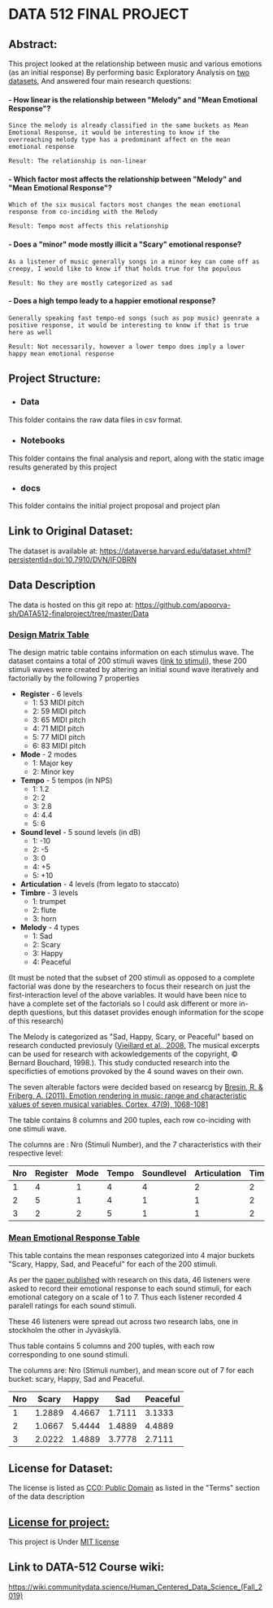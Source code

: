 # DATA 512 FINAL PROJECT 

## Abstract:
This project looked at the relationship between music and various emotions (as an initial response) By performing basic Exploratory Analysis on [two datasets](#data-description), And answered four main research questions:

#### -  How linear is the relationship between "Melody" and "Mean Emotional Response"?

    Since the melody is already classified in the same buckets as Mean Emotional Response, it would be interesting to know if the overreaching melody type has a predominant affect on the mean emotional response
    
    Result: The relationship is non-linear

#### - Which factor most affects the relationship between "Melody" and "Mean Emotional Response"?

    Which of the six musical factors most changes the mean emotional response from co-inciding with the Melody
    
    Result: Tempo most affects this relationship

#### - Does a "minor" mode mostly illicit a "Scary" emotional response?

    As a listener of music generally songs in a minor key can come off as creepy, I would like to know if that holds true for the populous
    
    Result: No they are mostly categorized as sad

#### - Does a high tempo leady to a happier emotional response?

    Generally speaking fast tempo-ed songs (such as pop music) geenrate a positive response, it would be interesting to know if that is true here as well
    
    Result: Not necessarily, however a lower tempo does imply a lower happy mean emotional response

## Project Structure:

- ### Data
This folder contains the raw data files in csv format.

- ### Notebooks
This folder contains the final analysis and report, along with the static image results generated by this project

- ### docs
This folder contains the initial project proposal and project plan


## Link to Original Dataset:

The dataset is available at: https://dataverse.harvard.edu/dataset.xhtml?persistentId=doi:10.7910/DVN/IFOBRN

## Data Description

The data is hosted on this git repo at: https://github.com/apoorva-sh/DATA512-finalproject/tree/master/Data

### [Design Matrix Table](https://github.com/apoorva-sh/DATA512-finalproject/blob/master/Data/design_matrix.csv)

The design matric table contains information on each stimulus wave. The dataset contains a total of 200 stimuli waves ([link to stimuli](https://dataverse.harvard.edu/file.xhtml?persistentId=doi:10.7910/DVN/IFOBRN/J2D0BN&version=1.0)), these 200 stimuli waves were created by altering an initial sound wave iteratively and factorially by the following 7 properties 

- **Register** - 6 levels
    - 1: 53 MIDI pitch
    - 2: 59 MIDI pitch
    - 3: 65 MIDI pitch
    - 4: 71 MIDI pitch
    - 5: 77 MIDI pitch
    - 6: 83 MIDI pitch
- **Mode** - 2 modes
    - 1: Major key
    - 2: Minor key
- **Tempo** - 5 tempos (in NPS)
    - 1: 1.2
    - 2: 2
    - 3: 2.8
    - 4: 4.4
    - 5: 6
- **Sound level** - 5 sound levels (in dB)
    - 1: -10
    - 2: -5
    - 3: 0
    - 4: +5
    - 5: +10
- **Articulation** - 4 levels (from legato to staccato)
- **Timbre** - 3 levels 
    - 1: trumpet
    - 2: flute
    - 3: horn
- **Melody** - 4 types
    - 1: Sad
    - 2: Scary
    - 3: Happy
    - 4: Peaceful

(It must be noted that the subset of 200 stimuli as opposed to a complete factorial was done by the researchers to focus their research on just the first-interaction level of the above variables. It would have been nice to have a complete set of the factorials so I could ask different or more in-depth questions, but this dataset provides enough information for the scope of this research)

The Melody is categorized as "Sad, Happy, Scary, or Peaceful" based on research conducted previosuly ([Vieillard et al., 2008.](https://www.tandfonline.com/doi/full/10.1080/02699930701503567) The musical excerpts can be used for research with ackowledgements of the copyright, © Bernard Bouchard, 1998.). This study conducted research into the specificties of emotions provoked by the 4 sound waves on their own.

The seven alterable factors were decided based on researcg by [Bresin, R. & Friberg, A. (2011). Emotion rendering in music: range and characteristic values of seven musical variables. Cortex, 47(9), 1068-1081](https://www.ncbi.nlm.nih.gov/pubmed/21696717)

The table contains 8 columns and 200 tuples, each row co-inciding with one stimuli wave.

The columns are : Nro (Stimuli Number), and the 7 characteristics with their respective level:

| Nro | Register | Mode | Tempo | Soundlevel | Articulation | Timbre | Melody |
|-----|----------|------|-------|------------|--------------|--------|--------|
| 1   | 4        | 1    | 4     | 4          | 2            | 2      | 4      |
| 2   | 5        | 1    | 4     | 1          | 1            | 2      | 2      |
| 3   | 2        | 2    | 5     | 1          | 1            | 2      | 1      |

### [Mean Emotional Response Table](https://github.com/apoorva-sh/DATA512-finalproject/blob/master/Data/mean_emotion_ratings.csv)

This table contains the mean responses categorized into 4 major buckets "Scary, Happy, Sad, and Peaceful" for each of the 200 stimuli.

As per the [paper published](https://www.frontiersin.org/articles/10.3389/fpsyg.2013.00487/full) with research on this data, 46 listeners were asked to record their emotional response to each sound stimuli, for each emotional category on a scale of 1 to 7. Thus each listener recorded 4 paralell ratings for each sound stimuli.

These 46 listeners were spread out across two research labs, one in stockholm the other in Jyväskylä.

Thus table contains 5 columns and 200 tuples, with each row corresponding to one sound stimuli.

The columns are: Nro (Stimuli number), and mean score out of 7 for each bucket: scary, Happy, Sad and Peaceful.

| Nro | Scary  | Happy  | Sad    | Peaceful |
|-----|--------|--------|--------|----------|
| 1   | 1.2889 | 4.4667 | 1.7111 | 3.1333   |
| 2   | 1.0667 | 5.4444 | 1.4889 | 4.4889   |
| 3   | 2.0222 | 1.4889 | 3.7778 | 2.7111   |


## License for Dataset:

The license is listed as [CC0: Public Domain](https://creativecommons.org/publicdomain/zero/1.0/) as listed in the "Terms" section of the data description

## [License for project:](https://github.com/apoorva-sh/DATA512-finalproject/blob/master/LICENSE)

This project is Under [MIT license](https://opensource.org/licenses/MIT)

## Link to DATA-512 Course wiki:

https://wiki.communitydata.science/Human_Centered_Data_Science_(Fall_2019)
